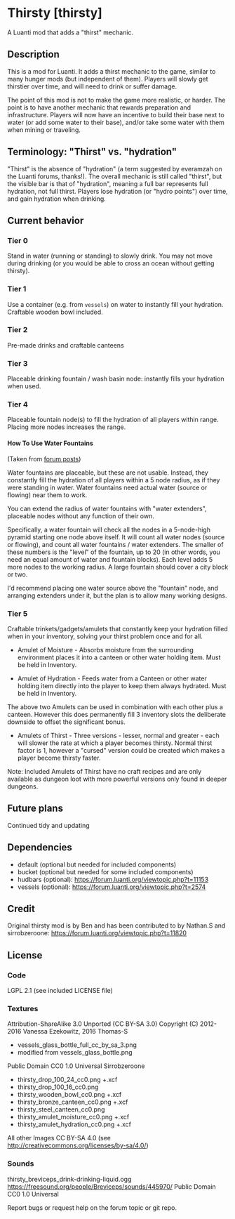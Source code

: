# Thirsty [thirsty]

A Luanti mod that adds a "thirst" mechanic.

## Description

This is a mod for Luanti. It adds a thirst mechanic to the game, similar to many hunger mods (but independent of them). Players will slowly get thirstier over time, and will need to drink or suffer damage.

The point of this mod is not to make the game more realistic, or harder. The point is to have another mechanic that rewards preparation and infrastructure. Players will now have an incentive to build their base next to water (or add some water to their base), and/or take some water with them when mining or traveling.

## Terminology: "Thirst" vs. "hydration"

"Thirst" is the absence of "hydration" (a term suggested by everamzah on the Luanti forums, thanks!). The overall mechanic is still called "thirst", but the visible bar is that of "hydration", meaning a full bar represents full hydration, not full thirst. Players lose hydration (or "hydro points") over time, and gain hydration when drinking.

## Current behavior

### Tier 0

Stand in water (running or standing) to slowly drink. You may not move during drinking (or you would be able to cross an ocean without getting thirsty).

### Tier 1

Use a container (e.g. from `vessels`) on water to instantly fill your hydration. Craftable wooden bowl included.

### Tier 2

Pre-made drinks and craftable canteens

### Tier 3

Placeable drinking fountain / wash basin node: instantly fills your hydration when used.

### Tier 4

Placeable fountain node(s) to fill the hydration of all players within range. Placing more nodes increases the range.

#### How To Use Water Fountains

(Taken from [forum posts](https://forum.luanti.org/viewtopic.php?p=177400&sid=c0839ee0172e6ec297d3f102d2f502a7#p177400))

Water fountains are placeable, but these are not usable. Instead, they constantly fill the hydration of all players within a 5 node radius, as if they were standing in water. Water fountains need actual water (source or flowing) near them to work.

You can extend the radius of water fountains with "water extenders", placeable nodes without any function of their own.

Specifically, a water fountain will check all the nodes in a 5-node-high pyramid starting one node above itself. It will count all water nodes (source or flowing), and count all water fountains / water extenders. The smaller of these numbers is the "level" of the fountain, up to 20 (in other words, you need an equal amount of water and fountain blocks). Each level adds 5 more nodes to the working radius. A large fountain should cover a city block or two.

I'd recommend placing one water source above the "fountain" node, and arranging extenders under it, but the plan is to allow many working designs.

### Tier 5

Craftable trinkets/gadgets/amulets that constantly keep your hydration filled when in your inventory, solving your thirst problem once and for all.

* Amulet of Moisture - Absorbs moisture from the surrounding environment places it into a canteen or other water holding item. Must be held in Inventory.

* Amulet of Hydration - Feeds water from a Canteen or other water holding item directly into the player to keep them always hydrated. Must be held in Inventory.

The above two Amulets can be used in combination with each other plus a canteen. However this does permanently fill 3 inventory slots the deliberate downside to offset the significant bonus.

* Amulets of Thirst - Three versions - lesser, normal and greater - each will slower the rate at which a player becomes thirsty. Normal thirst factor is 1, however a "cursed" version could be created which makes a player become thirsty faster.

Note: Included Amulets of Thirst have no craft recipes and are only available as dungeon loot with more powerful versions only found in deeper dungeons.

## Future plans

Continued tidy and updating

## Dependencies

* default (optional but needed for included components)
* bucket (optional but needed for some included components)
* hudbars (optional): <https://forum.luanti.org/viewtopic.php?t=11153>
* vessels (optional): <https://forum.luanti.org/viewtopic.php?t=2574>

## Credit

Original thirsty mod is by Ben and has been contributed to by Nathan.S and sirrobzeroone: <https://forum.luanti.org/viewtopic.php?t=11820>

## License

### Code

LGPL 2.1 (see included LICENSE file)

### Textures

Attribution-ShareAlike 3.0 Unported (CC BY-SA 3.0) Copyright (C) 2012-2016 Vanessa Ezekowitz, 2016 Thomas-S

* vessels_glass_bottle_full_cc_by_sa_3.png
* modified from vessels_glass_bottle.png

Public Domain CC0 1.0 Universal Sirrobzeroone

* thirsty_drop_100_24_cc0.png +.xcf
* thirsty_drop_100_16_cc0.png
* thirsty_wooden_bowl_cc0.png +.xcf
* thirsty_bronze_canteen_cc0.png +.xcf
* thirsty_steel_canteen_cc0.png
* thirsty_amulet_moisture_cc0.png +.xcf
* thirsty_amulet_hydration_cc0.png +.xcf

All other Images CC BY-SA 4.0 (see <http://creativecommons.org/licenses/by-sa/4.0/>)

### Sounds

thirsty_breviceps_drink-drinking-liquid.ogg <https://freesound.org/people/Breviceps/sounds/445970/> Public Domain CC0 1.0 Universal

Report bugs or request help on the forum topic or git repo.
